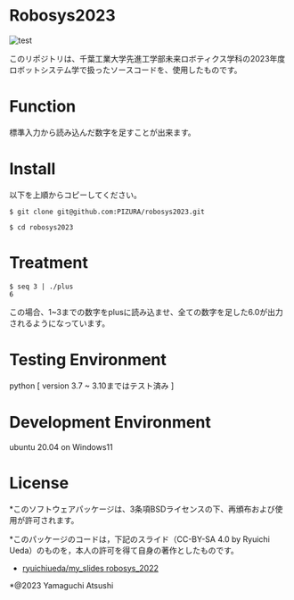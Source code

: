 # Robosys2023
![test](https://github.com/PIZURA/robosys2023/actions/workflows/test.yml/badge.svg)

このリポジトリは、千葉工業大学先進工学部未来ロボティクス学科の2023年度ロボットシステム学で扱ったソースコードを、使用したものです。


# Function
標準入力から読み込んだ数字を足すことが出来ます。


# Install
以下を上順からコピーしてください。
```
$ git clone git@github.com:PIZURA/robosys2023.git
```

```
$ cd robosys2023
```


# Treatment
```
$ seq 3 | ./plus
6
```
この場合、1~3までの数字をplusに読み込ませ、全ての数字を足した6.0が出力されるようになっています。


# Testing Environment
python [ version 3.7 ~ 3.10まではテスト済み ]


# Development Environment
ubuntu 20.04 on Windows11


# License
*このソフトウェアパッケージは、3条項BSDライセンスの下、再頒布および使用が許可されます。

*このパッケージのコードは，下記のスライド（CC-BY-SA 4.0 by Ryuichi Ueda）のものを，本人の許可を得て自身の著作としたものです。

  * [ryuichiueda/my_slides robosys_2022](https://github.com/ryuichiueda/my_slides/tree/master/robosys_2022)

*@2023 Yamaguchi Atsushi
